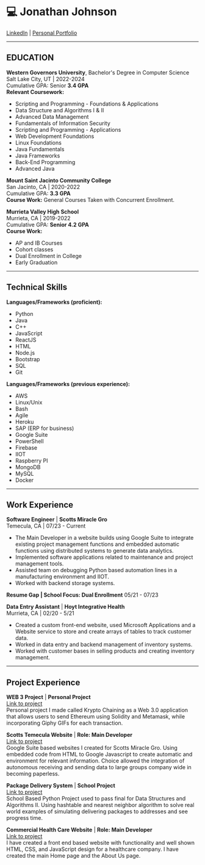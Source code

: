 # 💻 Jonathan Johnson

[LinkedIn](https://www.linkedin.com/in/jonathan-johnson-66bb90249/) | [Personal Portfolio](https://jonathan-johnson-portfolio.vercel.app/)

---

## EDUCATION

**Western Governors University**, Bachelor's Degree in Computer Science  
Salt Lake City, UT | 2022-2024  
Cumulative GPA: Senior **3.4 GPA**  
**Relevant Coursework:**  
- Scripting and Programming - Foundations & Applications
- Data Structure and Algorithms I & II
- Advanced Data Management
- Fundamentals of Information Security
- Scripting and Programming - Applications
- Web Development Foundations
- Linux Foundations
- Java Fundamentals
- Java Frameworks
- Back-End Programming
- Advanced Java

**Mount Saint Jacinto Community College**  
San Jacinto, CA | 2020-2022  
Cumulative GPA: **3.3 GPA**  
**Course Work:** General Courses Taken with Concurrent Enrollment.

**Murrieta Valley High School**  
Murrieta, CA | 2019-2022  
Cumulative GPA: **Senior 4.2 GPA**  
**Course Work:**  
- AP and IB Courses
- Cohort classes
- Dual Enrollment in College
- Early Graduation

---

## Technical Skills

**Languages/Frameworks (proficient):**  
- Python
- Java
- C++
- JavaScript
- ReactJS
- HTML
- Node.js
- Bootstrap
- SQL
- Git

**Languages/Frameworks (previous experience):**
- AWS
- Linux/Unix
- Bash
- Agile
- Heroku
- SAP (ERP for business)
- Google Suite
- PowerShell
- Firebase
- IIOT
- Raspberry PI
- MongoDB
- MySQL
- Docker

---

## Work Experience

**Software Engineer** | **Scotts Miracle Gro**  
Temecula, CA | 07/23 - Current  
- The Main Developer in a website builds using Google Suite to integrate existing project management functions and embedded automatic functions using distributed systems to generate data analytics.
- Implemented software applications related to maintenance and project management tools.
- Assisted team on debugging Python based automation lines in a manufacturing environment and IIOT.
- Worked with backend storage systems.

**Resume Gap | School Focus: Dual Enrollment** 05/21 - 07/23

**Data Entry Assistant** | **Hoyt Integrative Health**  
Murrieta, CA | 02/20 - 5/21  
- Created a custom front-end website, used Microsoft Applications and a Website service to store and create arrays of tables to track customer data.
- Worked in data entry and backend management of inventory systems.
- Worked with customer bases in selling products and creating inventory management.

---

## Project Experience

**WEB 3 Project** | **Personal Project**  
[Link to project](https://krypto-chaining.vercel.app)  
Personal project I made called Krypto Chaining as a Web 3.0 application that allows users to send Ethereum using Solidity and Metamask, while incorporating Giphy GIFs for each transaction.

**Scotts Temecula Website** | **Role: Main Developer**  
[Link to project](https://sites.google.com/scotts.com/temecula/home)  
Google Suite based websites I created for Scotts Miracle Gro. Using embedded code from HTML to Google Javascript to create automatic and environment for relevant information. Choice allowed the integration of autonomous receiving and sending data to large groups company wide in becoming paperless.

**Package Delivery System** | **School Project**  
[Link to project](https://github.com/JONATHANJ64/student_roster)  
School Based Python Project used to pass final for Data Structures and Algorithms II. Using hashtable and nearest neighbor algorithm to solve real world examples of simulating delivering packages to addresses and see progress time.

**Commercial Health Care Website** | **Role: Main Developer**  
[Link to project](https://hoyt-integrative-international.vercel.app/index.html)  
I have created a front end based website with functionality and well shown HTML, CSS, and JavaScript design for a healthcare company. I have created the main Home page and the About Us page.
